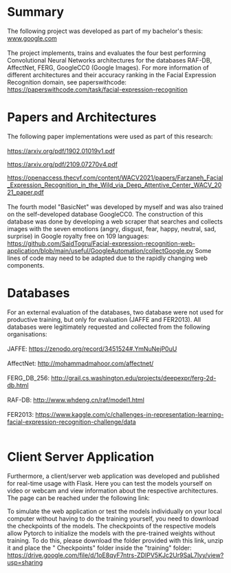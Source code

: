 # Summary

The following project was developed as part of my bachelor's thesis: www.google.com </br></br>The project implements, trains and evaluates the four best performing Convolutional Neural Networks architectures for the databases RAF-DB, AffectNet, FERG, GoogleCC0 (Google Images). For more information of different architectures and their accuracy ranking in the Facial Expression Recognition domain, see paperswithcode: https://paperswithcode.com/task/facial-expression-recognition

# Papers and Architectures

The following paper implementations were used as part of this research:
</br></br>
https://arxiv.org/pdf/1902.01019v1.pdf </br>

https://arxiv.org/pdf/2109.07270v4.pdf</br>

https://openaccess.thecvf.com/content/WACV2021/papers/Farzaneh_Facial_Expression_Recognition_in_the_Wild_via_Deep_Attentive_Center_WACV_2021_paper.pdf</br> </br>
The fourth model "BasicNet" was developed by myself and was also trained on the self-developed database GoogleCC0. The construction of this database was done by developing a web scraper that searches and collects images with the seven emotions (angry, disgust, fear, happy, neutral, sad, surprise) in Google royalty free on 109 languages: https://github.com/SaidTogru/Facial-expression-recognition-web-application/blob/main/useful/GoogleAutomation/collectGoogle.py Some lines of code may need to be adapted due to the rapidly changing web components.

# Databases

For an external evaluation of the databases, two database were not used for productive training, but only for evaluation (JAFFE and FER2013). All databases were legitimately requested and collected from the following organisations: </br></br>
JAFFE: https://zenodo.org/record/3451524#.YmNuNejP0uU </br></br>
AffectNet: http://mohammadmahoor.com/affectnet/ </br></br>
FERG_DB_256: http://grail.cs.washington.edu/projects/deepexpr/ferg-2d-db.html </br></br>
RAF-DB: http://www.whdeng.cn/raf/model1.html </br></br>
FER2013: https://www.kaggle.com/c/challenges-in-representation-learning-facial-expression-recognition-challenge/data </br></br>

# Client Server Application

Furthermore, a client/server web application was developed and published for real-time usage with Flask. Here you can test the models yourself on video or webcam and view information about the respective architectures. The page can be reached under the following link: </br>

To simulate the web application or test the models individually on your local computer without having to do the training yourself, you need to download the checkpoints of the models. The checkpoints of the respective models allow Pytorch to initialize the models with the pre-trained weights without training. To do this, please download the folder provided with this link, unzip it and place the " Checkpoints" folder inside the "training" folder: https://drive.google.com/file/d/1oE8qyF7ntrs-ZDIPV5KJc2Ur9SaL7lyy/view?usp=sharing
